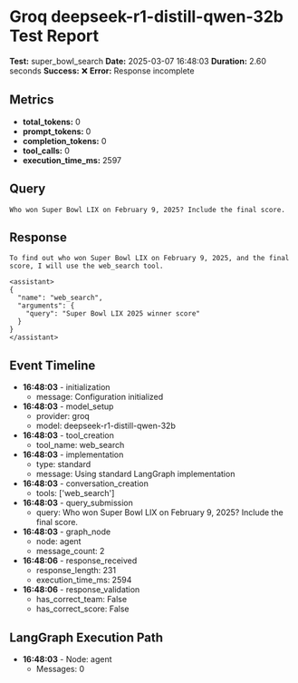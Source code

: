 # Groq deepseek-r1-distill-qwen-32b Test Report

**Test:** super_bowl_search
**Date:** 2025-03-07 16:48:03
**Duration:** 2.60 seconds
**Success:** ❌
**Error:** Response incomplete

## Metrics

- **total_tokens:** 0
- **prompt_tokens:** 0
- **completion_tokens:** 0
- **tool_calls:** 0
- **execution_time_ms:** 2597

## Query

```
Who won Super Bowl LIX on February 9, 2025? Include the final score.
```

## Response

```
To find out who won Super Bowl LIX on February 9, 2025, and the final score, I will use the web_search tool.

<assistant>
{
  "name": "web_search",
  "arguments": {
    "query": "Super Bowl LIX 2025 winner score"
  }
}
</assistant>
```

## Event Timeline

- **16:48:03** - initialization
  - message: Configuration initialized
- **16:48:03** - model_setup
  - provider: groq
  - model: deepseek-r1-distill-qwen-32b
- **16:48:03** - tool_creation
  - tool_name: web_search
- **16:48:03** - implementation
  - type: standard
  - message: Using standard LangGraph implementation
- **16:48:03** - conversation_creation
  - tools: ['web_search']
- **16:48:03** - query_submission
  - query: Who won Super Bowl LIX on February 9, 2025? Include the final score.
- **16:48:03** - graph_node
  - node: agent
  - message_count: 2
- **16:48:06** - response_received
  - response_length: 231
  - execution_time_ms: 2594
- **16:48:06** - response_validation
  - has_correct_team: False
  - has_correct_score: False

## LangGraph Execution Path

- **16:48:03** - Node: agent
  - Messages: 0
